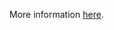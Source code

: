 More information [here](https://docs.prismacloud.io/en/enterprise-edition/policy-reference/azure-policies/azure-logging-policies/tbdensure-that-app-service-enables-detailed-error-messages).
